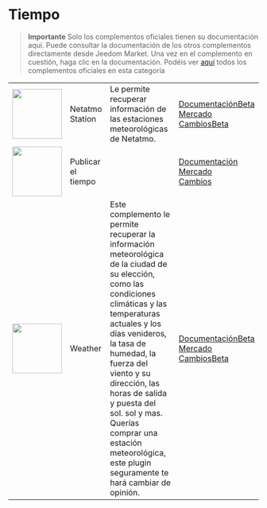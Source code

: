 
# Tiempo


>**Importante**
>Solo los complementos oficiales tienen su documentación aquí. Puede consultar la documentación de los otros complementos directamente desde Jeedom Market. Una vez en el complemento en cuestión, haga clic en la documentación.
>Podéis ver [aquí](https://market.jeedom.com/index.php?v=d&p=market&type=plugin&categorie=weather) todos los complementos oficiales en esta categoría


| | | | |
|--- | --- | --- | ---|
|<img src="netatmoWeather/netatmoWeather_icon.png" class="pluginLogo" width="100" />|Netatmo Station|Le permite recuperar información de las estaciones meteorológicas de Netatmo.|[Documentación](netatmoWeather/index.md)[Beta](netatmoWeather/beta/index.md)<br/>[Mercado](https://market.jeedom.com/index.php?v=d&p=market_display&id=133)<br/>[Cambios](netatmoWeather/changelog.md)[Beta](netatmoWeather/beta/changelog.md)|
|<img src="publiemeteo/publiemeteo_icon.png" class="pluginLogo" width="100" />|Publicar el tiempo||[Documentación](publiemeteo/index.md)<br/>[Mercado](https://market.jeedom.com/index.php?v=d&p=market_display&id=2318)<br/>[Cambios](publiemeteo/changelog.md)|
|<img src="weather/weather_icon.png" class="pluginLogo" width="100" />|Weather|Este complemento le permite recuperar la información meteorológica de la ciudad de su elección, como las condiciones climáticas y las temperaturas actuales y los días venideros, la tasa de humedad, la fuerza del viento y su dirección, las horas de salida y puesta del sol. sol y mas. Querías comprar una estación meteorológica, este plugin seguramente te hará cambiar de opinión.|[Documentación](weather/index.md)[Beta](weather/beta/index.md)<br/>[Mercado](https://market.jeedom.com/index.php?v=d&p=market_display&id=7)<br/>[Cambios](weather/changelog.md)[Beta](weather/beta/changelog.md)|
